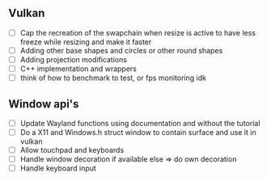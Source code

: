 ## Vulkan
- [ ] Cap the recreation of the swapchain when resize is active to have less freeze while resizing and make it faster
- [ ] Adding other base shapes and circles or other round shapes
- [ ] Adding projection modifications
- [ ] C++ implementation and wrappers
- [ ] think of how to benchmark to test, or fps monitoring idk

## Window api's
- [ ] Update Wayland functions using documentation and without the tutorial
- [ ] Do a X11 and Windows.h struct window to contain surface and use it in vulkan
- [ ] Allow touchpad and keyboards
- [ ] Handle window decoration if available else => do own decoration
- [ ] Handle keyboard input